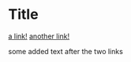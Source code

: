 # Title 

[a link!](https://something.com)
[another link!](some-page.html)

some added text after the two links